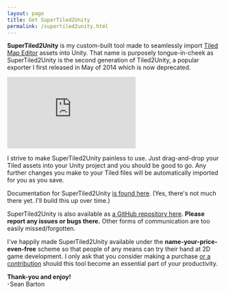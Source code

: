 ```yaml
---
layout: page
title: Get SuperTiled2Unity
permalink: /supertiled2unity.html
---
```


**SuperTiled2Unity** is my custom-built tool made to seamlessly import [Tiled Map Editor](https://www.mapeditor.org/) assets into Unity. That name is purposely tongue-in-cheek as 
SuperTiled2Unity is the second generation of Tiled2Unity, a popular exporter I first released in May of 2014 which is now deprecated.

<iframe class="u-full-width" frameborder="0" src="https://itch.io/embed/301803?bg_color=222222&amp;fg_color=eeeeee&amp;link_color=e53b44&amp;border_color=363636" height="167"></iframe>

I strive to make SuperTiled2Unity painless to use. Just drag-and-drop your Tiled assets into your Unity project and you should be good to go.
Any further changes you make to your Tiled files will be automatically imported for you as you save.

Documentation for SuperTiled2Unity [is found here](https://supertiled2unity.readthedocs.io). (Yes, there's not much there yet. I'll build this up over time.)

SuperTiled2Unity is also available as [a GitHub repository here](https://github.com/Seanba/SuperTiled2Unity). **Please report any issues or bugs there.** Other forms of communication are too easily missed/forgotten.

I've happily made SuperTiled2Unity available under the **name-your-price-even-free** scheme so that people of any means can try their hand at 2D game development.
I only ask that you consider making a purchase [or a contribution](donate.html) should this tool become an essential part of your productivity.

**Thank-you and enjoy!**  
-Sean Barton